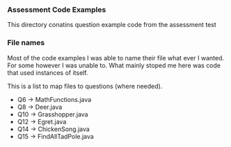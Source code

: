 ### Assessment Code Examples
This directory conatins question example code from the assessment test

### File names
Most of the code examples I was able to name their file what ever I wanted. For some however I was unable to. What mainly stoped me here was code that used instances of itself.

This is a list to map files to questions (where needed).
- Q6 -> MathFunctions.java
- Q8 -> Deer.java
- Q10 -> Grasshopper.java
- Q12 -> Egret.java
- Q14 -> ChickenSong.java
- Q15 -> FindAllTadPole.java